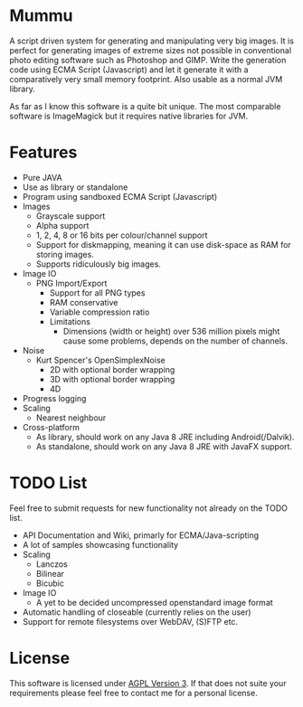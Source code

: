 # Mummu
A script driven system for generating and manipulating very big images. It is perfect for generating images of extreme sizes not possible in conventional photo editing software such as Photoshop and GIMP. Write the generation code using ECMA Script (Javascript) and let it generate it with a comparatively very small memory footprint. Also usable as a normal JVM library.

As far as I know this software is a quite bit unique. The most comparable software is ImageMagick but it requires native libraries for JVM. 

# Features
* Pure JAVA
* Use as library or standalone
* Program using sandboxed ECMA Script (Javascript)
* Images
  * Grayscale support
  * Alpha support
  * 1, 2, 4, 8 or 16 bits per colour/channel support
  * Support for diskmapping, meaning it can use disk-space as RAM for storing images.
  * Supports ridiculously big images.
* Image IO
  * PNG Import/Export
    * Support for all PNG types
    * RAM conservative
    * Variable compression ratio
    * Limitations
      * Dimensions (width or height) over 536 million pixels might cause some problems, depends on the number of channels.
* Noise
  * Kurt Spencer's OpenSimplexNoise
    * 2D with optional border wrapping
    * 3D with optional border wrapping
    * 4D
* Progress logging
* Scaling
  * Nearest neighbour
* Cross-platform
  * As library, should work on any Java 8 JRE including Android(/Dalvik).
  * As standalone, should work on any Java 8 JRE with JavaFX support.

# TODO List
Feel free to submit requests for new functionality not already on the TODO list.
* API Documentation and Wiki, primarly for ECMA/Java-scripting
* A lot of samples showcasing functionality
* Scaling
  * Lanczos
  * Bilinear
  * Bicubic
* Image IO
  * A yet to be decided uncompressed openstandard image format
* Automatic handling of closeable (currently relies on the user)
* Support for remote filesystems over WebDAV, (S)FTP etc.

# License
This software is licensed under [AGPL Version 3](https://www.gnu.org/licenses/agpl-3.0.txt). If that does not suite your requirements please feel free to contact me for a personal license.
